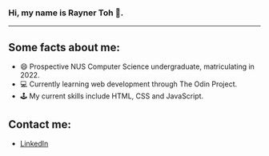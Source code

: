 ### Hi, my name is Rayner Toh 👋.

***

## Some facts about me:

- 😄 Prospective NUS Computer Science undergraduate, matriculating in 2022.
- 💻 Currently learning web development through The Odin Project.
- 🕹️ My current skills include HTML, CSS and JavaScript.

## Contact me:

- [LinkedIn](https://www.linkedin.com/in/rayner-toh-90a3b11b4/)

<!--
**raynertjx/raynertjx** is a ✨ _special_ ✨ repository because its `README.md` (this file) appears on your GitHub profile.

Here are some ideas to get you started:


